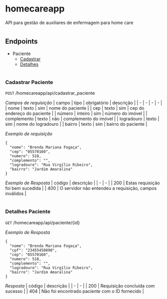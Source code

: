 # homecareapp

API para gestão de auxiliares de enfermagem para home care
#

## Endpoints
- Paciente
  - [Cadastrar](#cadastrar-paciente)
  - [Detalhes](#detalhes-paciente)
#

### Cadastrar Paciente
`POST` /homecareapp/api/cadastrar_paciente

*Campos de requisição*
| campo | tipo | obrigatório | descrição |
| - | - | - | - |
| nome | texto | sim | nome do paciente |
| cep | texto | sim | cep do endereço do paciente |
| número | inteiro |  sim | número do imóvel |
| complemento | texto | não | complemento do imóvel |
| logradouro | texto | sim | nome do logradouro |
| bairro | texto | sim | bairro do paciente |
 
*Exemplo de requisição*
```
{
  "nome": "Brenda Mariana Fogaça",
  "cep": "05570160",
  "numero": 518,
  "complemento": "",
  "logradouro": "Rua Virgílio Ribeiro",
  "bairro": "Jardim Amaralina"
}
```

*Exemplo de Resposta*
| código | descrição |
| - | - |
| 200 | Estas requisição foi bem sucedida |
| 400 | O servidor não entendeu a requisição, campos inválidos |
#

### Detalhes Paciente
`GET` /homecareapp/api/paciente/{id}

*Exemplo de Resposta*
```
{
  "nome": "Brenda Mariana Fogaça",
  "cpf": "23455450890",
  "cep": "05570160",
  "numero": 518,
  "complemento": "",
  "logradouro": "Rua Virgílio Ribeiro",
  "bairro": "Jardim Amaralina"
}
```

*Resposta*
| código | descrição |
| - | - |
| 200 | Requisição concluída com sucesso |
| 404 | Não foi encontrado paciente com o ID fornecido |
